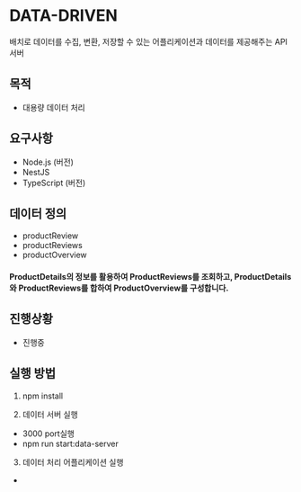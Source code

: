 # DATA-DRIVEN
배치로 데이터를 수집, 변환, 저장할 수 있는 어플리케이션과 데이터를 제공해주는 API 서버

## 목적
- 대용량 데이터 처리

## 요구사항
- Node.js (버전)
- NestJS
- TypeScript (버전)

## 데이터 정의
- productReview
- productReviews
- productOverview

#### ProductDetails의 정보를 활용하여 ProductReviews를 조회하고, ProductDetails와 ProductReviews를 합하여 ProductOverview를 구성합니다.

## 진행상황
- 진행중



## 실행 방법
1. npm install

2. 데이터 서버 실행
- 3000 port실행
- npm run start:data-server

3. 데이터 처리 어플리케이션 실행
- 
